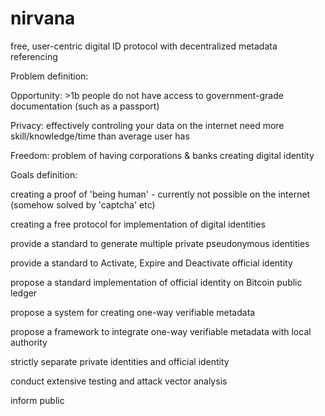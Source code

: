 # nirvana
free, user-centric digital ID protocol with decentralized metadata referencing

Problem definition:

Opportunity: >1b people do not have access to government-grade documentation (such as a passport) 

Privacy: effectively controling your data on the internet need more skill/knowledge/time than average user has

Freedom: problem of having corporations & banks creating digital identity

Goals definition:

creating a proof of 'being human' - currently not possible on the internet (somehow solved by 'captcha' etc)

creating a free protocol for implementation of digital identities

provide a standard to generate multiple private pseudonymous identities

provide a standard to Activate, Expire and Deactivate official identity

propose a standard implementation of official identity on Bitcoin public ledger

propose a system for creating one-way verifiable metadata

propose a framework to integrate one-way verifiable metadata with local authority

strictly separate private identities and official identity

conduct extensive testing and attack vector analysis

inform public
